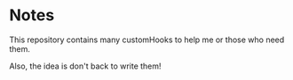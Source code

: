 # Notes

This repository contains many customHooks to help me or those who need them.

Also, the idea is don't back to write them!
